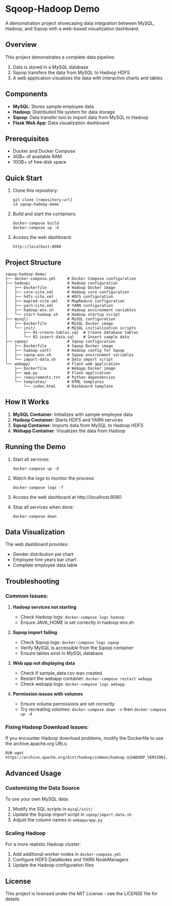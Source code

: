 # Sqoop-Hadoop Demo

A demonstration project showcasing data integration between MySQL, Hadoop, and Sqoop with a web-based visualization dashboard.

## Overview

This project demonstrates a complete data pipeline:
1. Data is stored in a MySQL database
2. Sqoop transfers the data from MySQL to Hadoop HDFS
3. A web application visualizes the data with interactive charts and tables

## Components

- **MySQL**: Stores sample employee data
- **Hadoop**: Distributed file system for data storage
- **Sqoop**: Data transfer tool to import data from MySQL to Hadoop
- **Flask Web App**: Data visualization dashboard

## Prerequisites

- Docker and Docker Compose
- 4GB+ of available RAM
- 10GB+ of free disk space

## Quick Start

1. Clone this repository:
   ```
   git clone [repository-url]
   cd sqoop-hadoop-demo
   ```

2. Build and start the containers:
   ```
   docker-compose build
   docker-compose up -d
   ```

3. Access the web dashboard:
   ```
   http://localhost:8080
   ```

## Project Structure

```
sqoop-hadoop-demo/
├── docker-compose.yml     # Docker Compose configuration
├── hadoop/                # Hadoop configuration
│   ├── Dockerfile         # Hadoop Docker image
│   ├── core-site.xml      # Hadoop core configuration
│   ├── hdfs-site.xml      # HDFS configuration
│   ├── mapred-site.xml    # MapReduce configuration
│   ├── yarn-site.xml      # YARN configuration
│   ├── hadoop-env.sh      # Hadoop environment variables
│   └── start-hadoop.sh    # Hadoop startup script
├── mysql/                 # MySQL configuration
│   ├── Dockerfile         # MySQL Docker image
│   └── init/              # MySQL initialization scripts
│       ├── 01-create-tables.sql  # Create database tables
│       └── 02-insert-data.sql    # Insert sample data
├── sqoop/                 # Sqoop configuration
│   ├── Dockerfile         # Sqoop Docker image
│   ├── hadoop-conf/       # Hadoop config for Sqoop
│   ├── sqoop-env.sh       # Sqoop environment variables
│   └── import-data.sh     # Data import script
└── webapp/                # Flask web application
    ├── Dockerfile         # Webapp Docker image
    ├── app.py             # Flask application
    ├── requirements.txt   # Python dependencies
    └── templates/         # HTML templates
        └── index.html     # Dashboard template
```

## How It Works

1. **MySQL Container**: Initializes with sample employee data
2. **Hadoop Container**: Starts HDFS and YARN services
3. **Sqoop Container**: Imports data from MySQL to Hadoop HDFS
4. **Webapp Container**: Visualizes the data from Hadoop

## Running the Demo

1. Start all services:
   ```
   docker-compose up -d
   ```

2. Watch the logs to monitor the process:
   ```
   docker-compose logs -f
   ```

3. Access the web dashboard at http://localhost:8080

4. Stop all services when done:
   ```
   docker-compose down
   ```

## Data Visualization

The web dashboard provides:
- Gender distribution pie chart
- Employee hire years bar chart
- Complete employee data table

## Troubleshooting

### Common Issues:

1. **Hadoop services not starting**
   - Check Hadoop logs: `docker-compose logs hadoop`
   - Ensure JAVA_HOME is set correctly in hadoop-env.sh

2. **Sqoop import failing**
   - Check Sqoop logs: `docker-compose logs sqoop`
   - Verify MySQL is accessible from the Sqoop container
   - Ensure tables exist in MySQL database

3. **Web app not displaying data**
   - Check if sample_data.csv was created
   - Restart the webapp container: `docker-compose restart webapp`
   - Check webapp logs: `docker-compose logs webapp`

4. **Permission issues with volumes**
   - Ensure volume permissions are set correctly
   - Try recreating volumes: `docker-compose down -v` then `docker-compose up -d`

### Fixing Hadoop Download Issues:

If you encounter Hadoop download problems, modify the Dockerfile to use the archive.apache.org URLs:
```
RUN wget https://archive.apache.org/dist/hadoop/common/hadoop-${HADOOP_VERSION}/hadoop-${HADOOP_VERSION}.tar.gz
```

## Advanced Usage

### Customizing the Data Source

To use your own MySQL data:
1. Modify the SQL scripts in `mysql/init/`
2. Update the Sqoop import script in `sqoop/import-data.sh`
3. Adjust the column names in `webapp/app.py`

### Scaling Hadoop

For a more realistic Hadoop cluster:
1. Add additional worker nodes in `docker-compose.yml`
2. Configure HDFS DataNodes and YARN NodeManagers
3. Update the Hadoop configuration files

## License

This project is licensed under the MIT License - see the LICENSE file for details.
